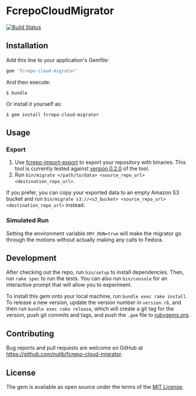 # FcrepoCloudMigrator

[![Build Status](https://travis-ci.com/nulib/fcrepo-cloud-migrator.svg?branch=master)](https://travis-ci.com/nulib/fcrepo-cloud-migrator)

## Installation

Add this line to your application's Gemfile:

```ruby
gem 'fcrepo-cloud-migrator'
```

And then execute:

    $ bundle

Or install it yourself as:

    $ gem install fcrepo-cloud-migrator

## Usage

### Export

1. Use [fcrepo-import-export](https://github.com/fcrepo4-labs/fcrepo-import-export) to export your repository with binaries.  This tool is currently tested against [version 0.2.0](https://github.com/fcrepo4-labs/fcrepo-import-export/releases/tag/fcrepo-import-export-0.2.0) of the tool.
1. Run `bin/migrate </path/to/data> <source_repo_url> <destination_repo_url>`.

If you prefer, you can copy your exported data to an empty Amazon S3 bucket and run `bin/migrate s3://<s3_bucket> <source_repo_url> <destination_repo_url>` instead.

### Simulated Run

Setting the environment variable `DRY_RUN=true` will make the migrator go through the motions without actually making any calls to Fedora.

## Development

After checking out the repo, run `bin/setup` to install dependencies. Then, run `rake spec` to run the tests. You can also run `bin/console` for an interactive prompt that will allow you to experiment.

To install this gem onto your local machine, run `bundle exec rake install`. To release a new version, update the version number in `version.rb`, and then run `bundle exec rake release`, which will create a git tag for the version, push git commits and tags, and push the `.gem` file to [rubygems.org](https://rubygems.org).

## Contributing

Bug reports and pull requests are welcome on GitHub at https://github.com/nulib/fcrepo-cloud-migrator.

## License

The gem is available as open source under the terms of the [MIT License](https://opensource.org/licenses/MIT).
